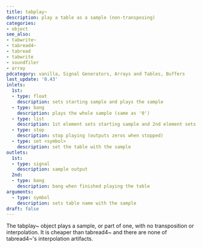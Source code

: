 ```yaml
---
title: tabplay~
description: play a table as a sample (non-transposing)
categories:
- object
see_also:
- tabwrite~
- tabread4~
- tabread
- tabwrite
- soundfiler
- array
pdcategory: vanilla, Signal Generators, Arrays and Tables, Buffers
last_update: '0.43'
inlets:
  1st:
  - type: float
    description: sets starting sample and plays the sample
  - type: bang
    description: plays the whole sample (same as '0')
  - type: list
    description: 1st element sets starting sample and 2nd element sets duration in samples
  - type: stop
    description: stop playing (outputs zeros when stopped)
  - type: set <symbol>
    description: set the table with the sample
outlets:
  1st:
  - type: signal
    description: sample output
  2nd:
  - type: bang
    description: bang when finished playing the table
arguments:
  - type: symbol
    description: sets table name with the sample
draft: false
---
```

The tabplay~ object plays a sample, or part of one, with no transposition or interpolation. It is cheaper than tabread4~ and there are none of tabread4~'s interpolation artifacts.
